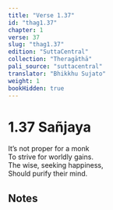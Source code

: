 ```yaml
---
title: "Verse 1.37"
id: "thag1.37"
chapter: 1
verse: 37
slug: "thag1.37"
edition: "SuttaCentral"
collection: "Theragāthā"
pali_source: "suttacentral"
translator: "Bhikkhu Sujato"
weight: 1
bookHidden: true
---
```


# 1.37 Sañjaya  

It’s not proper for a monk  
To strive for worldly gains.  
The wise, seeking happiness,  
Should purify their mind.

## Notes